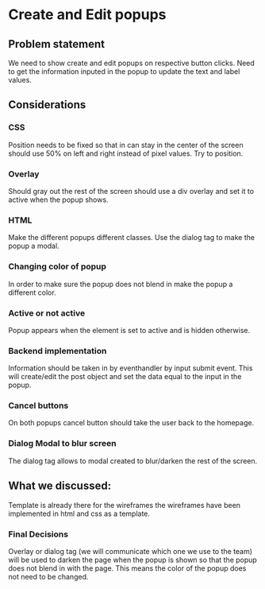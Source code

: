 # Create and Edit popups

## Problem statement

We need to show create and edit popups on respective button clicks. Need to get the information inputed in the popup to update the text and label values.

## Considerations 
### CSS 
Position needs to be fixed so that in can stay in the center of the screen should use 50% on left and right instead of pixel values. Try to position. 

### Overlay
Should gray out the rest of the screen should use a div overlay and set it to active when the popup shows. 

### HTML 
Make the different popups different classes. Use the dialog tag to make the popup a modal. 

### Changing color of popup
In order to make sure the popup does not blend in make the popup a different color.

### Active or not active
Popup appears when the element is set to active and is hidden otherwise.

### Backend implementation
Information should be taken in by eventhandler by input submit event. This will create/edit the post object and set the data equal to the input in the popup. 

### Cancel buttons
On both popups cancel button should take the user back to the homepage.

### Dialog Modal to blur screen
The dialog tag allows to modal created to blur/darken the rest of the screen.
## What we discussed:
Template is already there for the wireframes the wireframes have been implemented in html and css as a template.

### Final Decisions
Overlay or dialog tag (we will communicate which one we use to the team) will be used to darken the page when the popup is shown so that the popup does not blend in with the page. This means the color of the popup does not need to be changed.
